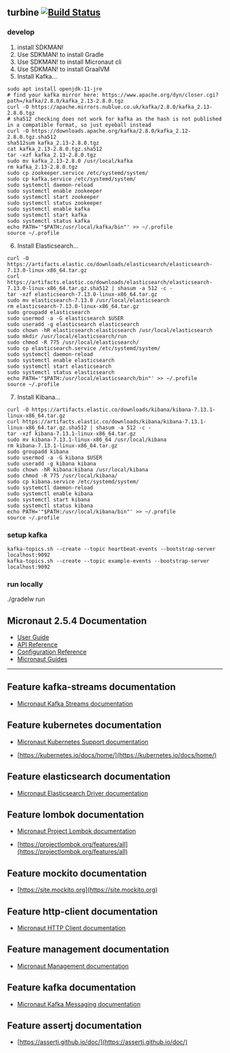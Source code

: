 ## turbine [![Build Status](https://travis-ci.com/the-james-burton/microturbine.svg?branch=main)](https://travis-ci.com/github/the-james-burton/microturbine)


### develop

1. install SDKMAN!
1. Use SDKMAN! to install Gradle
1. Use SDKMAN! to install Micronaut cli
1. Use SDKMAN! to install GraalVM
1. Install Kafka...

```shell
sudo apt install openjdk-11-jre
# find your kafka mirror here: https://www.apache.org/dyn/closer.cgi?path=/kafka/2.8.0/kafka_2.13-2.8.0.tgz
curl -O https://apache.mirrors.nublue.co.uk/kafka/2.8.0/kafka_2.13-2.8.0.tgz
# sha512 checking does not work for kafka as the hash is not published in a compatible format, so just eyeball instead
curl -O https://downloads.apache.org/kafka/2.8.0/kafka_2.12-2.8.0.tgz.sha512
sha512sum kafka_2.13-2.8.0.tgz
cat kafka_2.13-2.8.0.tgz.sha512
tar -xzf kafka_2.13-2.8.0.tgz
sudo mv kafka_2.13-2.8.0 /usr/local/kafka
rm kafka_2.13-2.8.0.tgz
sudo cp zookeeper.service /etc/systemd/system/
sudo cp kafka.service /etc/systemd/system/
sudo systemctl daemon-reload
sudo systemctl enable zookeeper
sudo systemctl start zookeeper
sudo systemctl status zookeeper
sudo systemctl enable kafka
sudo systemctl start kafka
sudo systemctl status kafka
echo PATH='"$PATH:/usr/local/kafka/bin"' >> ~/.profile
source ~/.profile
```

6. Install Elasticsearch...

```shell
curl -O https://artifacts.elastic.co/downloads/elasticsearch/elasticsearch-7.13.0-linux-x86_64.tar.gz
curl https://artifacts.elastic.co/downloads/elasticsearch/elasticsearch-7.13.0-linux-x86_64.tar.gz.sha512 | shasum -a 512 -c -
tar -xzf elasticsearch-7.13.0-linux-x86_64.tar.gz
sudo mv elasticsearch-7.13.0 /usr/local/elasticsearch
rm elasticsearch-7.13.0-linux-x86_64.tar.gz
sudo groupadd elasticsearch
sudo usermod -a -G elasticsearch $USER
sudo useradd -g elasticsearch elasticsearch
sudo chown -hR elasticsearch:elasticsearch /usr/local/elasticsearch
sudo mkdir /usr/local/elasticsearch/run
sudo chmod -R 775 /usr/local/elasticsearch/
sudo cp elasticsearch.service /etc/systemd/system/
sudo systemctl daemon-reload
sudo systemctl enable elasticsearch
sudo systemctl start elasticsearch
sudo systemctl status elasticsearch
echo PATH='"$PATH:/usr/local/elasticsearch/bin"' >> ~/.profile
source ~/.profile
```

7. Install Kibana...

```shell
curl -O https://artifacts.elastic.co/downloads/kibana/kibana-7.13.1-linux-x86_64.tar.gz
curl https://artifacts.elastic.co/downloads/kibana/kibana-7.13.1-linux-x86_64.tar.gz.sha512 | shasum -a 512 -c -
tar -xzf kibana-7.13.1-linux-x86_64.tar.gz
sudo mv kibana-7.13.1-linux-x86_64 /usr/local/kibana
rm kibana-7.13.1-linux-x86_64.tar.gz
sudo groupadd kibana
sudo usermod -a -G kibana $USER
sudo useradd -g kibana kibana
sudo chown -hR kibana:kibana /usr/local/kibana
sudo chmod -R 775 /usr/local/kibana/
sudo cp kibana.service /etc/systemd/system/
sudo systemctl daemon-reload
sudo systemctl enable kibana
sudo systemctl start kibana
sudo systemctl status kibana
echo PATH='"$PATH:/usr/local/kibana/bin"' >> ~/.profile
source ~/.profile
```

### setup kafka

```shell
kafka-topics.sh --create --topic heartbeat-events --bootstrap-server localhost:9092
kafka-topics.sh --create --topic example-events --bootstrap-server localhost:9092
```

### run locally

./gradelw run

## Micronaut 2.5.4 Documentation

- [User Guide](https://docs.micronaut.io/2.5.4/guide/index.html)
- [API Reference](https://docs.micronaut.io/2.5.4/api/index.html)
- [Configuration Reference](https://docs.micronaut.io/2.5.4/guide/configurationreference.html)
- [Micronaut Guides](https://guides.micronaut.io/index.html)

---

## Feature kafka-streams documentation

- [Micronaut Kafka Streams documentation](https://micronaut-projects.github.io/micronaut-kafka/latest/guide/index.html#kafkaStream)

## Feature kubernetes documentation

- [Micronaut Kubernetes Support documentation](https://micronaut-projects.github.io/micronaut-kubernetes/latest/guide/index.html)

- [https://kubernetes.io/docs/home/](https://kubernetes.io/docs/home/)

## Feature elasticsearch documentation

- [Micronaut Elasticsearch Driver documentation](https://micronaut-projects.github.io/micronaut-elasticsearch/latest/guide/index.html)

## Feature lombok documentation

- [Micronaut Project Lombok documentation](https://docs.micronaut.io/latest/guide/index.html#lombok)

- [https://projectlombok.org/features/all](https://projectlombok.org/features/all)

## Feature mockito documentation

- [https://site.mockito.org](https://site.mockito.org)

## Feature http-client documentation

- [Micronaut HTTP Client documentation](https://docs.micronaut.io/latest/guide/index.html#httpClient)

## Feature management documentation

- [Micronaut Management documentation](https://docs.micronaut.io/latest/guide/index.html#management)

## Feature kafka documentation

- [Micronaut Kafka Messaging documentation](https://micronaut-projects.github.io/micronaut-kafka/latest/guide/index.html)

## Feature assertj documentation

- [https://assertj.github.io/doc/](https://assertj.github.io/doc/)

